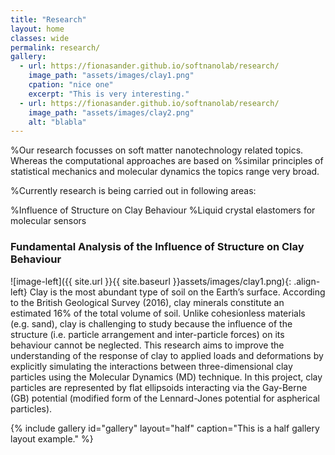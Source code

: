```yaml
---
title: "Research"
layout: home
classes: wide
permalink: research/
gallery:
  - url: https://fionasander.github.io/softnanolab/research/
    image_path: "assets/images/clay1.png"
    cpation: "nice one"
    excerpt: "This is very interesting."
  - url: https://fionasander.github.io/softnanolab/research/
    image_path: "assets/images/clay2.png"
    alt: "blabla"
---
```


%Our research focusses on soft matter nanotechnology related topics. Whereas the computational approaches are based on %similar principles of statistical mechanics and molecular dynamics the topics range very broad.

%Currently research is being carried out in following areas:

%Influence of Structure on Clay Behaviour
%Liquid crystal elastomers for molecular sensors



### Fundamental Analysis of the Influence of Structure on Clay Behaviour

 ![image-left]({{ site.url }}{{ site.baseurl }}assets/images/clay1.png){: .align-left} Clay is the most abundant type of soil on the Earth’s surface. According to the British Geological Survey (2016), clay minerals constitute an estimated 16% of the total volume of soil. Unlike cohesionless materials (e.g. sand), clay is challenging to study because the influence of the structure (i.e. particle arrangement and inter-particle forces) on its behaviour cannot be neglected. 
This research aims to improve the understanding of the response of clay to applied loads and deformations by explicitly simulating the interactions between three-dimensional clay particles using the Molecular Dynamics (MD) technique. In this project, clay particles are represented by flat ellipsoids interacting via the Gay-Berne (GB) potential (modified form of the Lennard-Jones potential for aspherical particles).



{% include gallery id="gallery" layout="half" caption="This is a half gallery layout example." %}


